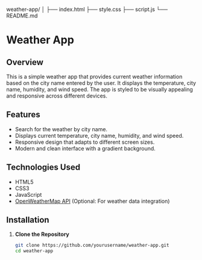 weather-app/
│
├── index.html
├── style.css
├── script.js
└── README.md

# Weather App

## Overview

This is a simple weather app that provides current weather information based on the city name entered by the user. It displays the temperature, city name, humidity, and wind speed. The app is styled to be visually appealing and responsive across different devices.

## Features

- Search for the weather by city name.
- Displays current temperature, city name, humidity, and wind speed.
- Responsive design that adapts to different screen sizes.
- Modern and clean interface with a gradient background.

## Technologies Used

- HTML5
- CSS3
- JavaScript
- [OpenWeatherMap API](https://openweathermap.org/api) (Optional: For weather data integration)

## Installation

1. **Clone the Repository**

   ```bash
   git clone https://github.com/yourusername/weather-app.git
   cd weather-app
